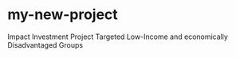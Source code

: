 # my-new-project
Impact Investment Project Targeted Low-Income and economically Disadvantaged Groups
